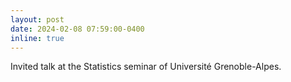 ```yaml
---
layout: post
date: 2024-02-08 07:59:00-0400
inline: true
---
```


Invited talk at the Statistics seminar of Université Grenoble-Alpes.
